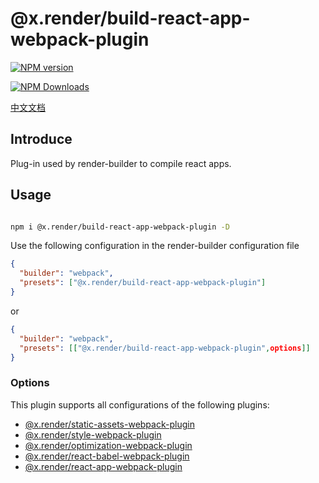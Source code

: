 # @x.render/build-react-app-webpack-plugin

<p>
<a href="https://www.npmjs.com/package/@x.render/build-react-app-webpack-plugin" target="__blank"><img src="https://img.shields.io/npm/v/@x.render/build-react-app-webpack-plugin" alt="NPM version" /></a>

<a href="https://www.npmjs.com/package/@x.render/build-react-app-webpack-plugin" target="__blank"><img src="https://img.shields.io/npm/dm/%40x.render%2Fbuild-react-app-webpack-plugin" alt="NPM Downloads" /></a>

</p>

[中文文档](./README.zh.md)

## Introduce

Plug-in used by render-builder to compile react apps.

## Usage

```bash

npm i @x.render/build-react-app-webpack-plugin -D
```

Use the following configuration in the render-builder configuration file

```json
{
  "builder": "webpack",
  "presets": ["@x.render/build-react-app-webpack-plugin"]
}
```

or

```json
{
  "builder": "webpack",
  "presets": [["@x.render/build-react-app-webpack-plugin",options]]
}
```

### Options

This plugin supports all configurations of the following plugins:

- [@x.render/static-assets-webpack-plugin](https://github.com/render-x/render-webpack-config/blob/master/packages/static-assets-webpack-plugin/README.md)
- [@x.render/style-webpack-plugin](https://github.com/render-x/render-webpack-config/blob/master/packages/style-webpack-plugin/README.md)
- [@x.render/optimization-webpack-plugin](https://github.com/render-x/render-webpack-config/blob/master/packages/optimization-webpack-plugin/README.md)
- [@x.render/react-babel-webpack-plugin](https://github.com/render-x/render-webpack-config/blob/master/packages/react-babel-webpack-plugin/README.md)
- [@x.render/react-app-webpack-plugin](https://github.com/render-x/render-webpack-config/blob/master/packages/react-app-webpack-plugin/README.md)
